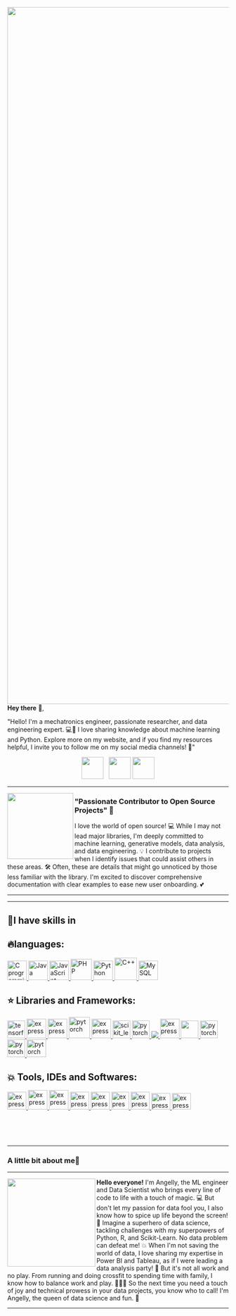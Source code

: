 
<p>
  <a href="https://media.licdn.com/dms/image/D4E16AQFHOe5idDsTfg/profile-displaybackgroundimage-shrink_350_1400/0/1714665305627?e=1720051200&v=beta&t=rGZ1OsuRlxgcO_9OuepoOxswV1alnjiSIVTaIryROeU">
    <img width="1584" align='right' src="https://media.licdn.com/dms/image/D4E16AQFHOe5idDsTfg/profile-displaybackgroundimage-shrink_350_1400/0/1714665305627?e=1720051200&v=beta&t=rGZ1OsuRlxgcO_9OuepoOxswV1alnjiSIVTaIryROeU">
  </a>
</p>


**Hey there** 👋,

"Hello! I'm a mechatronics engineer, passionate researcher, and data engineering expert. 💻🤖 I love sharing knowledge about machine learning and Python. Explore more on my website, and if you find my resources helpful, I invite you to follow me on my social media channels! 🚀"

<p align='center'>
  <a href="https://www.instagram.com/angellydelgado/"><img height="50" src="https://github.com/WaylonWalker/WaylonWalker/blob/main/icon/instagram.jpg?raw=true"></a>&nbsp;&nbsp;
    <a href="https://github.com/AngellyD"><img height="50" src="https://upload.wikimedia.org/wikipedia/commons/thumb/c/c2/GitHub_Invertocat_Logo.svg/1024px-GitHub_Invertocat_Logo.svg.png"></a>
  <a href="https://www.linkedin.com/in/angelly-datascience/"><img height="50" src="https://github.com/WaylonWalker/WaylonWalker/blob/main/icon/linkedin.png?raw=true"></a>
</p>

 ---
 
<p>
  <img width="150" align='left' src="https://scontent.fclo1-3.fna.fbcdn.net/v/t39.30808-6/277588797_412850077507633_5206377661943876901_n.jpg?_nc_cat=106&ccb=1-7&_nc_sid=5f2048&_nc_eui2=AeHPm07Ob8X6yuEMQeA2b3JZZeEKGf9H0KVl4QoZ_0fQpRAqIWolEi8gWsP8iElsABV42hryex8iaub0u9Es8hvO&_nc_ohc=oGg6WmTY2bcQ7kNvgFf3k3Y&_nc_ht=scontent.fclo1-3.fna&oh=00_AfD2VYwoe0RMv0w0-qPOADGiGfDjkGrXBpz9LVj-dvZMWQ&oe=66397DE2">
</p>

### "Passionate Contributor to Open Source Projects" 🌟

I love the world of open source! 💻 While I may not lead major libraries, I'm deeply committed to machine learning, generative models, data analysis, and data engineering. 💡 I contribute to projects when I identify issues that could assist others in these areas. 🛠️ Often, these are details that might go unnoticed by those less familiar with the library. I'm excited to discover comprehensive documentation with clear examples to ease new user onboarding. 💕

 ---
--------------------------------------------------------------------------------------------------------------------------

## 💪**I have skills in**

## 🔥**languages:**

<p align="left"> 
    <a href="https://www.cprogramming.com/" target="_blank"> <img src="https://img.icons8.com/color/452/c-programming.png" alt="C programming" width="44" height="44"/> </a>
    <a href="https://www.java.com" target="_blank"> <img src="https://img.icons8.com/color/48/000000/java-coffee-cup-logo.png" alt="Java" width="44" height="44"/> </a>
    <a href="https://developer.mozilla.org/en-US/docs/Web/JavaScript" target="_blank"> <img src="https://img.icons8.com/color/48/000000/javascript.png" alt="JavaScript" width="44" height="44"/> </a> 
    <a href="https://www.php.net/" target="_blank"> <img src="https://www.kindpng.com/picc/m/11-118738_php-logo-png-circle-transparent-png.png" alt="PHP" width="48" height="48"/> </a>
    <a href="https://www.python.org" target="_blank"> <img src="https://img.icons8.com/color/48/000000/python.png" alt="Python" width="44" height="44"/> </a> 
    <a href="https://isocpp.org/" target="_blank"> <img src="https://encrypted-tbn0.gstatic.com/images?q=tbn:ANd9GcT2KysS-Fj-RgPNEg0XK_6GJINJS-mf8f6zSxcZID9U7xsVTZPkPVtAqfY5E3kd0nTJnb0&usqp=CAU" alt="C++" width="51" height="51" /> </a> 
    <a style="padding-right:8px;" href="https://www.mysql.com/" target="_blank"> <img src="https://img.icons8.com/fluent/50/000000/mysql-logo.png" alt="MySQL" width="44" height="44"/> </a>  
</p>

  
   
  ## ⭐️ Libraries  and Frameworks:

<p align="left"> 
     <a href="https://www.tensorflow.org" target="_blank"> <img src="https://www.vectorlogo.zone/logos/tensorflow/tensorflow-icon.svg" alt="tensorflow" width="40" height="40"/> </a> 
     <a href="https://numpy.org/" target="_blank"> <img src="https://encrypted-tbn0.gstatic.com/images?q=tbn:ANd9GcS2JRr92k_oDy42tMe3RPwfU0r_5Rk_S2jwlU2WphT94jFMCRCbjASEZ7j1wbD2CPOzx6w&usqp=CAU" alt="express" width="44" height="44" / > </a>
    <a href="https://matplotlib.org/" target="_blank"> <img src="https://static.javatpoint.com/tutorial/matplotlib/images/matplotlib-tutorial.png" alt="express" width="44" height="44"/> </a> 
    <a href="https://www.anaconda.com/" target="_blank"> <img src="https://encrypted-tbn0.gstatic.com/images?q=tbn:ANd9GcToZuGFq2Tj9gvDP6Dm7w5TeYGrmCy0KOtwc8tvDsy606EmhjdsUZV_qx-RbQGhA-KDW3Y&usqp=CAU" alt="pytorch" width="48" height="48" /> </a> 
    <a href="https://seaborn.pydata.org/" target="_blank"> <img src="https://pbs.twimg.com/media/EhGuwXWXgAEERcn.png" alt="express" width="44" height="44"/> </a> 
    <a href="https://scikit-learn.org/" target="_blank"> <img src="https://upload.wikimedia.org/wikipedia/commons/0/05/Scikit_learn_logo_small.svg" alt="scikit_learn" width="40" height="40"/> </a>
    <a href="https://pytorch.org/" target="_blank"> <img src="https://www.vectorlogo.zone/logos/pytorch/pytorch-icon.svg" alt="pytorch" width="40" height="40"/> </a> 
    <a href="https://getbootstrap.com" target="_blank"> <img src="https://img.icons8.com/color/48/000000/bootstrap.png"/> </a> 
     <a href="https://pandas.pydata.org/" target="_blank"> <img src="https://pandas.pydata.org/static/img/pandas_mark.svg" alt="express" width="44" height="44"/> </a>
  <a href="https://www.scipy.org/"> <img src="https://miro.medium.com/max/400/1*ejeltApvDzDBB9izIwnyiQ.png" width="40" height="40"/> </a>
     <a href="https://spacy.io/" target="_blank"> <img src="https://pbs.twimg.com/profile_images/699256981287100416/7-7zis8f_400x400.png" alt="pytorch" width="40" height="40"/> </a> 
    <a href="https://keras.io/" target="_blank"> <img src="https://upload.wikimedia.org/wikipedia/commons/thumb/a/ae/Keras_logo.svg/1200px-Keras_logo.svg.png" alt="pytorch" width="40" height="40"/> </a>   
    <a href="https://opencv.org/" target="_blank"> <img src="https://www.kindpng.com/picc/m/376-3766513_opencv-icon-hd-png-download.png" alt="pytorch" width="44" height="40"/> </a> 
</p>
 
 ##  💥  Tools, IDEs and Softwares:

<p align="left"> 
    <a href="https://www.spyder-ide.org/" target="_blank"> <img src="https://encrypted-tbn0.gstatic.com/images?q=tbn:ANd9GcRG4nmLnUDqDJMNYnvoIw2LrMP67vPbDNngRztSxwDftPQ7Hjk6gtHYIOwjQuCU0CILeT8&usqp=CAU" alt="express" width="43" height="40" /> </a> 
    <a href="https://jupyter.org/" target="_blank"> <img src="https://encrypted-tbn0.gstatic.com/images?q=tbn:ANd9GcRTQfO8XdRaElU-oiMX4jJFWjNO56ihBj8vLWl-8tZR0xFr4LL4nfzfXWLVCFeOjsGAZF4&usqp=CAU" alt="express" width="44" height="44"/> </a> 
  <a href="https://colab.research.google.com/notebooks/intro.ipynb?utm_source=scs-index#recent=true" target="_blank"> <img src="https://miro.medium.com/max/1042/1*L2u_koKpa1lcjvB8DEDHsg.jpeg" alt="express" width="44" height="44"/> </a> 
   <a href="https://www.codeblocks.org/" target="_blank"> <img src="https://1.bp.blogspot.com/-h9D36wzWc1E/WRHtrvRXlyI/AAAAAAAABPI/3MGZ1bpRPTYYxFWOkV-QwsXzY9klH-84gCLcB/s400/code%2Bblock%2Blogo.jpg" alt="express" width="43" height="40" /> </a> 
  <a href="https://www.jetbrains.com/pycharm/"> <img src="https://miro.medium.com/max/1200/1*6Dhu1H4t028lOGbaZuyRCw.png" alt="express" width="43" height="40" /> </a>
  <a href="https://www.eclipse.org/ide/"> <img src="https://encrypted-tbn0.gstatic.com/images?q=tbn:ANd9GcR5EUljSTU4Bl9jRgp5L0v7TUAlB-Ntl0EAIq_FSaofQ7tfCiVrbVW2Bs_24-UPCnRYVBE&usqp=CAU" alt="express" width="40" height="40" /> </a>
  <a href="https://powerbi.microsoft.com/en-us/" target="_blank"> <img src="https://d11wkw82a69pyn.cloudfront.net/wm-reply/siteassets/images/power%20bi.png" alt="express" width="43" height="40" /> </a>  
  <a href="https://uneecops.com/lpage/tableau-software-landing-page/?lead=Marketing%20Team&data=Pay%20per%20Click%20Ads&leadtype=BI&service=Tableau&utm_term=tablu&utm_campaign=Tableau+BI&utm_source=adwords&utm_medium=ppc&hsa_acc=8552612374&hsa_cam=1615962432&hsa_grp=61145525276&hsa_ad=518466757380&hsa_src=g&hsa_tgt=kwd-301142873929&hsa_kw=tablu&hsa_mt=e&hsa_net=adwords&hsa_ver=3&gclid=Cj0KCQjw_8mHBhClARIsABfFgpjsZ7xm6kFh91pMncn7q1OAIqVApO9Uae5JTl9YNamEy5dnCO3C9TQaAmS_EALw_wcB" target="_blank"> <img src="https://logowik.com/content/uploads/images/tableau-software.jpg" alt="express" width="43" height="37" /> </a> 
  <a href="https://www.mathworks.com/products/matlab.html"> <img src="https://img.stackshare.io/service/1214/h5g3etjnacmazg8oq17z.jpeg" alt="express" width="43" height="37" /></a>
    
  
</p>

 
  <br>
  <br>
  <br>


___________________________________________________________________________________________________________________________
### A little bit about me🌱
 ---
<img width="200" align='left' src="https://franciscotorreblanca.es/wp-content/uploads/2020/01/machine-learning-estrategia-marketing.jpg">
</p>

**Hello everyone!**
I'm Angelly, the ML engineer and Data Scientist who brings every line of code to life with a touch of magic. 💻 But don't let my passion for data fool you, I also know how to spice up life beyond the screen! 🌟
Imagine a superhero of data science, tackling challenges with my superpowers of Python, R, and Scikit-Learn. No data problem can defeat me! 💥
When I'm not saving the world of data, I love sharing my expertise in Power BI and Tableau, as if I were leading a data analysis party! 🎉
But it's not all work and no play. From running and doing crossfit to spending time with family, I know how to balance work and play. 💪🏃‍♀️
So the next time you need a touch of joy and technical prowess in your data projects, you know who to call! I'm Angelly, the queen of data science and fun. 🌟
<p>
 

________________________________________________________________________________________________________________________________

